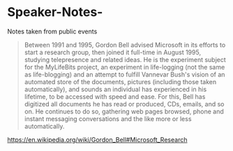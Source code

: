 # Speaker-Notes-
Notes taken from public events

> Between 1991 and 1995, Gordon Bell advised Microsoft in its efforts to start a research group, then joined it full-time in August 1995, studying telepresence and related ideas. He is the experiment subject for the MyLifeBits project, an experiment in life-logging (not the same as life-blogging) and an attempt to fulfill Vannevar Bush's vision of an automated store of the documents, pictures (including those taken automatically), and sounds an individual has experienced in his lifetime, to be accessed with speed and ease. For this, Bell has digitized all documents he has read or produced, CDs, emails, and so on. He continues to do so, gathering web pages browsed, phone and instant messaging conversations and the like more or less automatically. 

https://en.wikipedia.org/wiki/Gordon_Bell#Microsoft_Research
